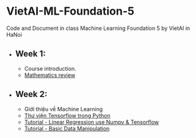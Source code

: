 # VietAI-ML-Foundation-5
Code and Document in class Machine Learning Foundation 5 by VietAI in HaNoi

- ## Week 1:
  - Course introduction.
  - [Mathematics review](https://github.com/ChrisZangNam/VietAI-ML-Foundation-5/blob/master/Week1/Week1-Intro.ipynb)
  
- ## Week 2:
  - Giới thiệu về Machine Learning
  - [Thư viện Tensorflow trong Python](https://github.com/ChrisZangNam/VietAI-ML-Foundation-5/blob/master/Week2/TensorFlow-C%C6%A1-b%E1%BA%A3n.ipynb)
  - [Tutorial - Linear Regression use Numpy & Tensorflow](https://github.com/ChrisZangNam/VietAI-ML-Foundation-5/tree/master/Week2/Linear%20Regress%20use%20Numpy%20%26%20Tensorflow)
  - [Tutorial - Basic Data Manipulation](https://github.com/ChrisZangNam/VietAI-ML-Foundation-5/tree/master/Week2/Tutorial-Basic_Data_Manipulation)
